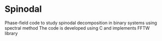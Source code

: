 # Spinodal
Phase-field code to study spinodal decomposition in binary systems using spectral method
The code is developed using C and implements FFTW library
